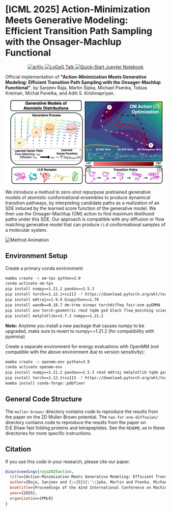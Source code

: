 # [ICML 2025] Action-Minimization Meets Generative Modeling: Efficient Transition Path Sampling with the Onsager-Machlup Functional
<p align="center">
  <a href="https://arxiv.org/abs/2504.18506">
    <img src="https://img.shields.io/badge/arXiv-b31b1b?style=for-the-badge&logo=arxiv" alt="arXiv"/>
  </a>
  <a href="https://www.youtube.com/watch?v=YAWo8gKi7b4&t=3s&ab_channel=ValenceLabs">
    <img src="https://img.shields.io/badge/Watch%20Talk-FF0000?logo=youtube&logoColor=white&style=for-the-badge" height="28" alt="LoGaG Talk"/>
  </a>
  <a href="https://github.com/ASK-Berkeley/OM-TPS/blob/main/muller-brown/mb_diffusion.ipynb">
    <img src="https://img.shields.io/badge/Quick--Start%20Jupyter%20Notebook-3776AB?logo=jupyter&logoColor=white&style=for-the-badge" alt="Quick-Start Jupyter Notebook"/>
  </a>
</p>


Official implementation of **"Action-Minimization Meets Generative Modeling: Efficient Transition Path Sampling with the Onsager-Machlup Functional"**, by Sanjeev Raja, Martin Šípka, Michael Psenka, Tobias Kreiman, Michal Pavelka, and Aditi S. Krishnapriyan. 

<p align="center">
<img src="assets/conceptual_figure.png" alt=""/>
</p>
<p align="center">
</p>

We introduce a method to zero-shot repurpose pretrained generative models of atomistic conformational ensembles to produce dynamical transition pathways, by interpreting candidate paths as a realization of an SDE induced by the learned score function of the generative model. We then use the Onsager-Machlup (OM) action to find maximum likelihood paths under this SDE. Our approach is compatible with any diffusion or flow matching generative model that can produce i.i.d conformational samples of a molecular system.

![Method Animation](assets/om_animation_protein.gif)

## Environment Setup

Create a primary conda environment:
```bash
mamba create -n om-tps python=3.9
conda activate om-tps
pip install numpy==1.21.2 pandas==1.5.3
pip install torch==1.12.1+cu113 -f https://download.pytorch.org/whl/torch_stable.html
pip install mdtraj==1.9.9 biopython==1.79
pip install wandb==0.18.7 dm-tree einops torchdiffeq fair-esm pyEMMA
pip install ase torch-geometric rmsd tqdm gsd black flow_matching scienceplots ema-pytorch tensorboard jupyter
pip install matplotlib==3.7.2 numpy==1.21.2
```

**Note:** Anytime you install a new package that causes numpy to be upgraded, make sure to revert to numpy==1.21.2 (for compatibility with pyemma)

Create a separate environment for energy evaluations with OpenMM (not compatible with the above environment due to version sensitivity):
```bash
mamba create -n openmm-env python=3.9
conda activate openmm-env
pip install numpy==1.21.2 pandas==1.5.3 rmsd mdtraj matplotlib tqdm gsd IPython
pip install torch==1.12.1+cu113 -f https://download.pytorch.org/whl/torch_stable.html
mamba install conda-forge::pdbfixer
```


## General Code Structure
The ```muller-brown/``` directory contains code to reproduce the results from the paper on the 2D Muller-Brown potential. The ```two-for-one-diffusion/``` directory contains code to reproduce the results from the paper on D.E.Shaw fast folding proteins and tetrapeptides. See the ```README.md``` in these directories for more specific instructions.



<!-- ## Training:
Run the following:
python main_train.py \
    --mol trp_cage \ # change to your protein of interest
    --data_folder /data/sanjeevr/Reference_MD_Sims \
    --eval_interval 1000 \ # how often to checkpoint
    --experiment_name name \ # replace with your name
    --start_from_last_saved False \ # whether to load from previous checkpoint
    --hidden_features_gnn 64 \
    --atom_selection c-alpha \ # coarse-graining
    --learning_rate 4e-4 \
    --min_lr_cosine_anneal 0 \ -->



## Citation
If you use this code in your research, please cite our paper.

```bibtex
@inproceedings{raja2025action,
  title={Action-Minimization Meets Generative Modeling: Efficient Transition Path Sampling with the Onsager-Machlup Functional},
  author={Raja, Sanjeev and {\v{S}}{\'\i}pka, Martin and Psenka, Michael and Kreiman, Tobias and Pavelka, Michal and Krishnapriyan, Aditi S},
  booktitle={Proceedings of the 42nd International Conference on Machine Learning (ICML)},
  year={2025},
  organization={PMLR}
}
